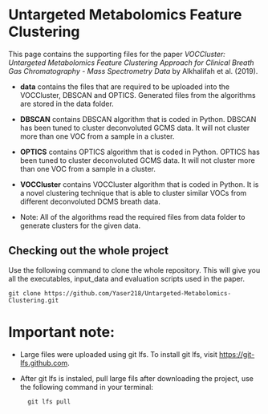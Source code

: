 # Untargeted Metabolomics Feature Clustering

This page contains the supporting files for the paper *VOCCluster: Untargeted Metabolomics Feature Clustering Approach for Clinical Breath Gas Chromatography - Mass Spectrometry Data* by Alkhalifah et al. (2019).

- **data**  contains the files that are required to be uploaded into the VOCCluster, DBSCAN and OPTICS. Generated files from the algorithms are stored in the data folder.

- **DBSCAN** contains DBSCAN algorithm that is coded in Python. DBSCAN has been tuned to cluster deconvoluted GCMS data. It will not cluster more than one VOC from a sample in a cluster.

- **OPTICS** contains OPTICS algorithm that is coded in Python. OPTICS has been tuned to cluster deconvoluted GCMS data. It will not cluster more than one VOC from a sample in a cluster.

- **VOCCluster** contains VOCCluster algorithm that is coded in Python. It is a novel clustering technique that is able to cluster similar VOCs from different deconvoluted DCMS breath data.

- Note: All of the algorithms read the required files from data folder to generate clusters for the given data.



## Checking out the whole project

Use the following command to clone the whole repository. This will give you all the executables, input_data and evaluation scripts used in the paper.


```
git clone https://github.com/Yaser218/Untargeted-Metabolomics-Clustering.git
```

# Important note: 

- Large files were uploaded using git lfs. To install git lfs, visit https://git-lfs.github.com.
- After git lfs is instaled, pull large fils after downloading the project, use the following command in your terminal:

        git lfs pull
